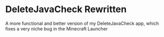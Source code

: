 # DeleteJavaCheck Rewritten
A more functional and better version of my DeleteJavaCheck app, which fixes a very niche bug in the Minecraft Launcher